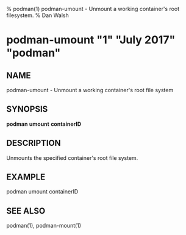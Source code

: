 % podman(1) podman-umount - Unmount a working container's root filesystem.
% Dan Walsh
# podman-umount "1" "July 2017" "podman"

## NAME
podman\-umount - Unmount a working container's root file system

## SYNOPSIS
**podman** **umount** **containerID**

## DESCRIPTION
Unmounts the specified container's root file system.

## EXAMPLE

podman umount containerID

## SEE ALSO
podman(1), podman-mount(1)
